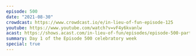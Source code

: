 ```yaml
---
episode: 500
date: "2021-08-30"
crowdcast: https://www.crowdcast.io/e/in-lieu-of-fun-episode-125
youtube: https://www.youtube.com/watch?v=vF4y6kvanlw
acast: https://shows.acast.com/in-lieu-of-fun/episodes/episode-500-part-i-tim-miller
summary: Day 1 of the Episode 500 celebratory week
special: true
---
```

